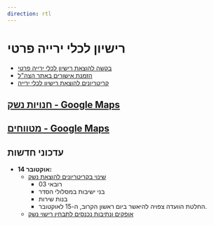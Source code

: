 ```yaml
---
direction: rtl
---
```



# רישיון לכלי ירייה פרטי

- [בקשה להוצאת רישיון לכלי ירייה פרטי](https://www.gov.il/he/service/issue_firearms_license_to_a_private_individual)
- [הזמנת אישורים באתר הצה"ל](https://ishurim.prat.idf.il/Account/Login?ReturnUrl=%2f%3fAspxAutoDetectCookieSupport%3d1&AspxAutoDetectCookieSupport=1)
- [קריטריונים להוצאת רישיון לכלי ירייה](https://www.gov.il/he/Departments/Policies/firearm_licensing_criteria)

## [חנויות נשק - Google Maps](<https://www.google.com/maps/search/%D7%A0%D7%A9%D7%A7%E2%80%AD/@32.0585733,34.7623824,11z/data=!3m1!4b1?entry=ttu>)

## [מטווחים - Google Maps](<https://www.google.com/maps/search/%D7%9E%D7%98%D7%95%D7%95%D7%97%D7%99%D7%9D%E2%80%AD/@31.9950819,34.8678866,12.25z?entry=ttu>)

## עדכוני חדשות

- **14 אוקטובר:**
  - [שינוי בקריטריונים להוצאת נשק](https://www.inn.co.il/news/616676)
    - רובאי 03
    - בני ישיבות במסלולי הסדר
    - בנות שירות
    - החלטת הוועדה צפויה להיאשר ביום ראשון הקרוב, ה-15 לאוקטובר.
  - [אופקים ונתיבות נכנסים לתבחין רישוי נשק](<https://rotter.net/forum/scoops1/816961.shtml>)
